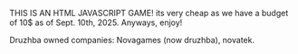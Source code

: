 THIS IS AN HTML JAVASCRIPT GAME!
its very cheap as we have a budget of 10$ as of Sept. 10th, 2025.
Anyways, enjoy!

Druzhba owned companies:
Novagames (now druzhba), novatek.
